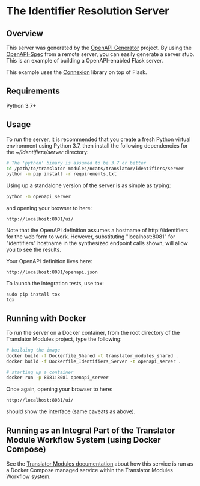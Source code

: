 # The Identifier Resolution Server

## Overview

This server was generated by the [OpenAPI Generator](https://openapi-generator.tech) project. By using the
[OpenAPI-Spec](https://openapis.org) from a remote server, you can easily generate a server stub.  This
is an example of building a OpenAPI-enabled Flask server.

This example uses the [Connexion](https://github.com/zalando/connexion) library on top of Flask.

## Requirements
Python 3.7+

## Usage

To run the server, it is recommended that you create a fresh Python virtual environment using Python 3.7, then
install the following dependencies for the *~/identifiers/server* directory:

```bash
# The 'python' binary is assumed to be 3.7 or better
cd /path/to/translator-modules/ncats/translator/identifiers/server
python -m pip install -r requirements.txt
```

Using up a standalone version of the server is as simple as typing:

```bash
python -m openapi_server
```

and opening your browser to here:

```
http://localhost:8081/ui/
```

Note that the OpenAPI definition assumes a hostname of http://identifiers for the web form to work. However, 
substituting "localhost:8081" for "identifiers" hostname in the synthesized endpoint calls shown, will allow
you to see the results.

Your OpenAPI definition lives here:

```
http://localhost:8081/openapi.json
```

To launch the integration tests, use tox:

```
sudo pip install tox
tox
```

## Running with Docker

To run the server on a Docker container, from the root directory of the Translator Modules project, type the following:

```bash
# building the image
docker build -f Dockerfile_Shared -t translator_modules_shared .
docker build -f Dockerfile_Identifiers_Server -t openapi_server .

# starting up a container
docker run -p 8081:8081 openapi_server
```

Once again, opening your browser to here:

```
http://localhost:8081/ui/
```

should show the interface (same caveats as above).

## Running as an Integral Part of the Translator Module Workflow System (using Docker Compose)

See the [Translator Modules documentation](https://github.com/ncats/translator-modules/blob/master/README.md) 
about how this service is run as a Docker Compose managed service within the Translator Modules Workflow system.
